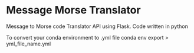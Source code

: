 # Message Morse Translator
Message to Morse code Translator API using Flask.
Code written in python


To convert your conda environment to .yml file
        conda env export > yml_file_name.yml